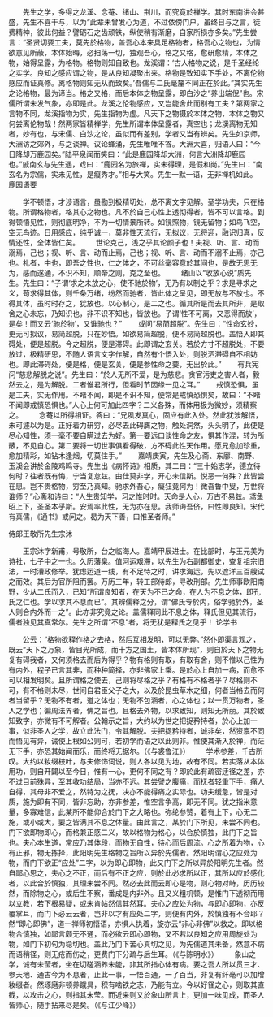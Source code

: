 <!-- { "loadSidebar": true } -->
　　先生之学，多得之龙溪、念菴、绪山、荆川，而究竟於禅学。其时东南讲会甚盛，先生不喜干与，以为“此辈未曾发心为道，不过依傍门户，虽终日与之言，徒费精神，彼此何益？譬砺石之齿顽铁，纵使稍有渐磨，自家所损亦多矣。”先生尝言：“圣贤切要工夫，莫先於格物，盖吾心本来具足格物者，格吾心之物也，为情欲意见所蔽，本体始晦，必扫荡一切，独观吾心，格之又格，愈研愈精，本体之物，始得呈露，为格物。格物则知自致也。龙溪谓：‘古人格物之说，是千圣经纶之实学。良知之感应谓之物，是从良知凝聚出来。格物是致知实下手处，不离伦物感应而证真修。离格物则知无从而致矣。’吾儒与二氏毫釐不同正在於此。”其实先生之论格物，最为谛当。格之又格，而后本体之物呈露，即白沙之“养出端倪”也。宋儒所谓未发气象，亦即是此。龙溪之伦物感应，又岂能舍此而别有工夫？第两家之言物不同，龙溪指物为实，先生指物为虚。凡天下之物摄於本体之物，本体之物又何尝离伦物哉！然两家皆精禅学，先生所谓本体呈露者，真空也；龙溪离物无知者，妙有也，与宋儒、白沙之论，虽似而有差别，学者又当有辨矣。先生如京师，大洲访之郊外，与之谈禅。议论蜂涌，先生唯唯不答。大洲大喜，归语人曰：“今日降却万鹿园矣。”陆平泉闻而笑曰：“此是鹿园降却大洲，何言大洲降却鹿园也。”戚南玄与先生遇，戏曰：“鹿园名为旅禅，实未得理，是假和尚。”先生曰：“南玄名为宗儒，实未见性，是癡秀才。”相与大笑。先生一默一语，无非禅机如此。
鹿园语要

　　学不顿悟，才涉语言，虽勘到极精切处，总不离文字见解。圣学功夫，只在格物。所谓格物者，格其心之物也。凡不於自己心性上透彻得者，皆不可以言格。到得顿悟见性，则彻底明净，不为一切情景所转。如镜照物，镜无留物；如鸟飞空，空无鸟迹。日用感应，纯乎诚一，莫非性天流行，无拟议，无将迎，融识归真，反情还性，全体皆仁矣。
　　世论克己，浅之乎其论颜子也！夫视、听、言、动而溺焉，己也；视、听、言、动而止焉，己也；视、听、言、动而不溺不止焉，亦己也。礼者，中也，即吾之性也，仁之体之，不可丝毫容意於其间也，是故无思无为，感而遂通，不识不知，顺帝之则，克之至也。
　　绪山以“收放心说”质先生。先生曰：“子谓‘求之未放之心，使不驰於物’，无乃有以制之乎？求是寻求之义，苟求得其体，则千条万绪，纷然而驰者，皆此体之呈见，即无放与不放也。不得其体，虽时时存之，犹放也。以心制心，是二之也。循其所是而去其所非，是取舍之心未忘，乃知识也，非不识不知也，皆放也。子谓‘性不可离，又恶得而放’，是矣！而又云‘驰於物’，又谁驰也？”
　　或问“易简超脱”。先生曰：“性命玄妙，更无可拟议，易简超脱，只在妙悟。如欲易简超脱，便不易简超脱也。盖悟入即其碍处，便是超脱。今之超脱，便是滞碍。此即谓之玄关。若於方寸不超脱处，不要放过，极精研思，不随人语言文字作解，自然有个悟入处，则脱洒滞碍自不相妨也。即此滞碍处，便是格，便是玄关，便是参性命之要，无出於此。”
　　有兵宪问“慈悲解脱之说”。先生曰：“於人无所不爱，是为慈悲。贪官污吏之害人者，毅然去之，是为解脱。二者惟君所行，但看时节因缘一见之耳。”
　　戒慎恐惧，虽是工夫，实无作用。不睹不闻，即是不识不知，便常是戒慎恐惧矣，故曰：“不睹不闻即戒慎恐惧也。”人心上何可加此四字？二义各殊，而体用极为微妙，须精察之。
　　念菴以所得相证。答曰：“兄夙发真心，固应有此入处。然此犹涉解悟，未可遽以为是。正好着力研穷，必尽去此碍膺之物，触处洞然，头头明了，此便是尽心知性，须一毫不要自瞒过去为好。第一要远口谈性命之友，惧其作混，转为所蔽，不见自心。第二要将一切世事俱看得破，方不碍此性天作用。愿兄愈加珍重，愈加精彩，如钻木逢烟，切莫住手。”
　　嘉靖庚寅，先生及心斋、东廓、南野、玉溪会讲於金陵鸡鸣寺。先生出《病怀诗》相质，其二曰：“三十始志学，德立待何时？往者既有悔，宁当复怠兹。由仕莫非学，开心未信斯。悦恶一何殊？此皆尝在思。岂不贵格物，穷至乃真知。驰求外吾心，癡狂竟何为！微吾鲁中叟，万世将谁师？”心斋和诗曰：“人生贵知学，习之惟时时。天命是人心，万古不易兹。鸢鱼昭上下，圣圣本乎斯。安焉率此性，无为亦在思。我师诲吾侪，曰性即良知。宋代有真儒，《通书》或问之。曷为天下善，曰惟圣者师。”

侍郎王敬所先生宗沐

　　王宗沐字新甫，号敬所，台之临海人。嘉靖甲辰进士。在比部时，与王元美为诗社，七子中之一也。久历藩臬。值河运艰滞，以先生为右副都御史，查复祖宗旧法，一时漕政修举。犹虑运道一线，有不足恃之时，讲求海运，先以遮洋三百艘试之而效。其后为官所阻而罢。万历三年，转工部侍郎，寻改刑部。先生师事欧阳南野，少从二氏而入，已知“所谓良知者，在天为不已之命，在人为不息之体，即孔氏之仁也。学以求其不息而已”。其辨儒释之分，谓“佛氏专於内，俗学驰於外，圣人则合内外而一之”。此亦非究竟之论。盖儒释同此不息之体，释氏但见其流行，儒者独见其真常尔。先生之所谓“不息”者，将无犹是释氏之见乎！
论学书

　　公云：“格物欲释作格之去格，然后互相发明，可以无弊。”然仆即渠言观之，既云“天下之万象，皆目光所成，而十方之国土，皆本体所现”，则自於天下之物无复有碍我者，又何须格去而后为得乎？物有格则有取，有取有舍，则不惟以己性为有内外，程子已言其非，而种种简择，亦非佛家上乘。是於心上自加一病，而愈不可以相发明矣。且所谓格之使去，己则将尽格之乎？有格有不格者乎？尽格则不可，有不格则未尽，世间自君臣父子之大，以及於昆虫草木之细，何者当格去而何者当留乎？无物不有者，道之体也；无物不包涵者，心之体也；以一贯万物者，圣人之学也；徧周法界者，佛之旨也。且格去外物，以求致知，则知无所丽。其於致知致字，亦微有不可解者。公翰示之旨，大约以为世之把捉矜持者，於心上加一事，似非圣人之学，故立此法门，令其解脱。夫把捉矜持者，诚非矣，然资禀不同而悟见有异，诚使上根如公则可，若初学而语之以此则非。惟使其渐入於禅，而茫无下手，亦恐其始闻而乐，而终将无据尔。（《与裘鲁江》）
　　学术参差，千古所叹。大约以籹缀枝叶，与夫修饰词说，则人各以见为地，故有不同。若实落从本体用功，则自开闢以至今日，惟有一心，更何不同之有？即於此有疏密迂径之差，亦不过目前殊异，至其收功结局，当亦不远。其尝譬之腹痛，而抚者轻重下手，痛人自得，其母非不爱之，然特为之抚，决亦不能得痛之实际也。功夫缓急，皆是对质，施为即有不同，皆非忘助，亦非参差，惟空言争高，即无不同。犹之指米意量，多寡难信，此某所不能仰合於门下之大略也。弥纶参赞，着有上下，心无二施，或小或大，要之皆满其不息之体量。由此言之，某於门下所见，未尝不同也。门下欲即物即心，而格兼正感二义，故以格物为格心，以合於慎独，此门下之旨也。夫心本生道，常应乃其体段，而物无自性，待心而后周流。心之所着为物，心有正邪，物无拣择，此阳明先生格物之旨所以异於先儒者。然阳明谓心之应处为物，而门下欲正“应处”二字，以为即心即物，此又门下之所以异於阳明先生者。然自鄙心思之，夫心之不正，而后有不正之应，则於此必求所以正，其所以应於感化者，以此合於慎独，其理未尝不同。然必去此而云即心是物，则心物对峙，历历较然，而除物之心，或后生不察，番成是内非外。且又义粗机顿，是惟门下透彻而用以立教，若下根易疑，或未肯帖然信其然耳。夫心之应处为物，与即心即物，亦反覆掌耳，而门下必云云者，岂非以才有应处二字，则便有内外，於慎独有不合耶？然“即心即佛”，道一禅师初悟语，亦惧人执着，旋亦云“非心非佛”以救之。即以格物合慎独，如鄙言颇无不通，而必欲云即心即物，又不若以良知之应用周旋处为物，如门下初句为稳切也。盖此乃门下苦心真切之见，为先儒道其未备，然意不病而语稍径，则无疮而伤之，更费门下分疏与后生耳。（《与陈明水》）
　　象山之学，诚有未莹者，坐在切磋涵养未能，非其所指心体有病。要之吾人所以贯三才、参天地、通古今为不息者，止此一事，一悟百通，一了百当，非复有纤毫可以加增籹缀者。然琢磨非顿养蹴具，积有啮铁之志，乃能有立。今以好径之心，则取其直截，以攻击之心，则指其未莹。而近来则又於象山所言上，更加一味见成，而圣人皆师心，随手拈来尽是矣。（《与江少峰》）
